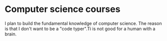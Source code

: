 # Computer science courses

#### 

I plan to build the fundamental knowledge of computer science. The reason is that I don't want  to be a "code typer".Ti is not good for a human with a brain.
